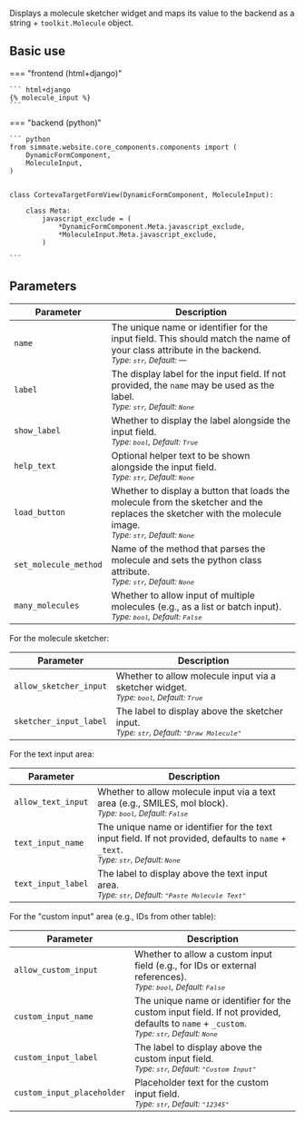 
Displays a molecule sketcher widget and maps its value to the backend as a string + `toolkit.Molecule` object.

## Basic use

=== "frontend (html+django)"

    ``` html+django
    {% molecule_input %}
    ```

=== "backend (python)"

    ``` python
    from simmate.website.core_components.components import (
        DynamicFormComponent,
        MoleculeInput,
    )


    class CortevaTargetFormView(DynamicFormComponent, MoleculeInput):

        class Meta:
            javascript_exclude = (
                *DynamicFormComponent.Meta.javascript_exclude,
                *MoleculeInput.Meta.javascript_exclude,
            )
 
    ```

## Parameters

| Parameter             | Description                                                                                                                                                                   |
| --------------------- | ----------------------------------------------------------------------------------------------------------------------------------------------------------------------------- |
| `name`                | The unique name or identifier for the input field. This should match the name of your class attribute in the backend.<br><small>*Type: `str`, Default: —*</small>             |
| `label`               | The display label for the input field. If not provided, the `name` may be used as the label.<br><small>*Type: `str`, Default: `None`*</small>                                 |
| `show_label`          | Whether to display the label alongside the input field.<br><small>*Type: `bool`, Default: `True`*</small>                                                                     |
| `help_text`           | Optional helper text to be shown alongside the input field.<br><small>*Type: `str`, Default: `None`*</small>                                                                  |
| `load_button`         | Whether to display a button that loads the molecule from the sketcher and the replaces the sketcher with the molecule image.<br><small>*Type: `str`, Default: `None`*</small> |
| `set_molecule_method` | Name of the method that parses the molecule and sets the python class attribute.<br><small>*Type: `str`, Default: `None`*</small>                                             |
| `many_molecules`      | Whether to allow input of multiple molecules (e.g., as a list or batch input).<br><small>*Type: `bool`, Default: `False`*</small>                                             |

For the molecule sketcher:

| Parameter              | Description                                                                                                |
| ---------------------- | ---------------------------------------------------------------------------------------------------------- |
| `allow_sketcher_input` | Whether to allow molecule input via a sketcher widget.<br><small>*Type: `bool`, Default: `True`*</small>   |
| `sketcher_input_label` | The label to display above the sketcher input.<br><small>*Type: `str`, Default: `"Draw Molecule"`*</small> |

For the text input area:

| Parameter          | Description                                                                                                                                             |
| ------------------ | ------------------------------------------------------------------------------------------------------------------------------------------------------- |
| `allow_text_input` | Whether to allow molecule input via a text area (e.g., SMILES, mol block).<br><small>*Type: `bool`, Default: `False`*</small>                           |
| `text_input_name`  | The unique name or identifier for the text input field. If not provided, defaults to `name` + `_text`.<br><small>*Type: `str`, Default: `None`*</small> |
| `text_input_label` | The label to display above the text input area.<br><small>*Type: `str`, Default: `"Paste Molecule Text"`*</small>                                       |

For the "custom input" area (e.g., IDs from other table):

| Parameter                  | Description                                                                                                                                                 |
| -------------------------- | ----------------------------------------------------------------------------------------------------------------------------------------------------------- |
| `allow_custom_input`       | Whether to allow a custom input field (e.g., for IDs or external references).<br><small>*Type: `bool`, Default: `False`*</small>                            |
| `custom_input_name`        | The unique name or identifier for the custom input field. If not provided, defaults to `name` + `_custom`.<br><small>*Type: `str`, Default: `None`*</small> |
| `custom_input_label`       | The label to display above the custom input field.<br><small>*Type: `str`, Default: `"Custom Input"`*</small>                                               |
| `custom_input_placeholder` | Placeholder text for the custom input field.<br><small>*Type: `str`, Default: `"12345"`*</small>                                                            |

